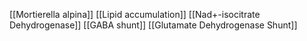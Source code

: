 [[Mortierella alpina]]
[[Lipid accumulation]]
[[Nad+-isocitrate Dehydrogenase]]
[[GABA shunt]]
[[Glutamate Dehydrogenase Shunt]]
